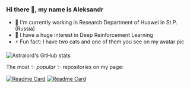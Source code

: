 
### Hi there 👋, my name is Aleksandr
- 🔭 I'm currently working in Research Department of Huawei in St.P. (Russia)
- 🤖 I have a huge interest in Deep Reinforcement Learning
- ⚡ Fun fact: I have two cats and one of them you see on my avatar pic

![Astralord's GitHub stats](https://github-readme-stats.vercel.app/api?username=astralord&show_icons=true&theme=calm)

The most ✨ _popular_ ✨ repositories on my page:

[![Readme Card](https://github-readme-stats.vercel.app/api/pin/?username=astralord&repo=RandLib&theme=calm)](https://github.com/astralord/RandLib)
[![Readme Card](https://github-readme-stats.vercel.app/api/pin/?username=astralord&repo=Statistics-lectures&theme=calm)](https://github.com/astralord/Statistics-lectures)

<!--

**astralord/astralord** is a ✨ _special_ ✨ repository because its `README.md` (this file) appears on your GitHub profile.

Here are some ideas to get you started:
- 🔭 I’m currently working on ...
- 🌱 I’m currently learning ...
- 👯 I’m looking to collaborate on ...
- 🤔 I’m looking for help with ...
- 💬 Ask me about ...
- 📫 How to reach me: ...
- 😄 Pronouns: ...
- ⚡ Fun fact: ...
-->
